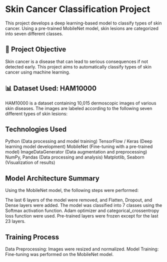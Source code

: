 # Skin Cancer Classification Project
This project develops a deep learning-based model to classify types of skin cancer. Using a pre-trained MobileNet model, skin lesions are categorized into seven different classes.

## 📌 Project Objective
Skin cancer is a disease that can lead to serious consequences if not detected early. This project aims to automatically classify types of skin cancer using machine learning.

## 📊 Dataset Used: HAM10000
HAM10000 is a dataset containing 10,015 dermoscopic images of various skin diseases. The images are labeled according to the following seven different types of skin lesions:

## Technologies Used
Python (Data processing and model training)
TensorFlow / Keras (Deep learning model development)
MobileNet (Fine-tuning with a pre-trained model)
ImageDataGenerator (Data augmentation and preprocessing)
NumPy, Pandas (Data processing and analysis)
Matplotlib, Seaborn (Visualization of results)

## Model Architecture Summary

Using the MobileNet model, the following steps were performed:

The last 6 layers of the model were removed, and Flatten, Dropout, and Dense layers were added.
The model was classified into 7 classes using the Softmax activation function.
Adam optimizer and categorical_crossentropy loss function were used.
Pre-trained layers were frozen except for the last 23 layers.

## Training Process

Data Preprocessing: Images were resized and normalized.
Model Training: Fine-tuning was performed on the MobileNet model.
